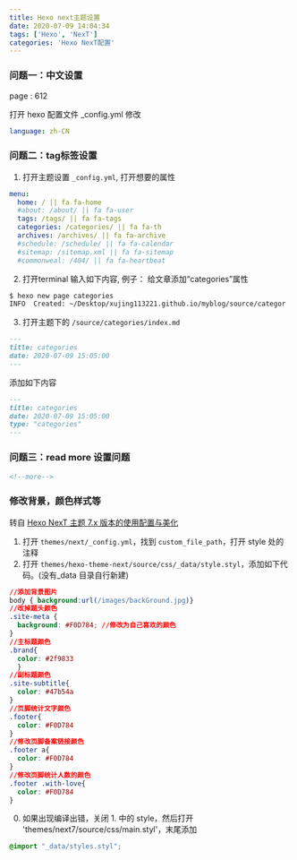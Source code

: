```yaml
---
title: Hexo next主题设置
date: 2020-07-09 14:04:34
tags: ['Hexo', 'NexT']
categories: 'Hexo NexT配置'
---
```



### 问题一：中文设置

page : 612 

打开 hexo 配置文件 _config.yml 修改

```yml
language: zh-CN
```
<!--more-->
### 问题二：tag标签设置

1. 打开主题设置 `_config.yml`,  打开想要的属性

```yml
menu:
  home: / || fa fa-home
  #about: /about/ || fa fa-user
  tags: /tags/ || fa fa-tags
  categories: /categories/ || fa fa-th
  archives: /archives/ || fa fa-archive
  #schedule: /schedule/ || fa fa-calendar
  #sitemap: /sitemap.xml || fa fa-sitemap
  #commonweal: /404/ || fa fa-heartbeat
```

2. 打开terminal 输入如下内容, 例子： 给文章添加“categories”属性

```bash
$ hexo new page categories
INFO  Created: ~/Desktop/xujing113221.github.io/myblog/source/categor
```

3. 打开主题下的 `/source/categories/index.md` 

```Markdown
---
title: categories
date: 2020-07-09 15:05:00
---
```

添加如下内容

```Markdown
---
title: categories
date: 2020-07-09 15:05:00
type: "categories"
---
```



### 问题三：read more 设置问题

```Markdown
<!--more-->
```



###  修改背景，颜色样式等

转自 [Hexo NexT 主题 7.x 版本的使用配置与美化](https://xian6ge.cn/posts/6d7ed114/)

1. 打开 `themes/next/_config.yml`，找到 `custom_file_path`，打开 style 处的注释
2. 打开 `themes/hexo-theme-next/source/css/_data/style.styl`，添加如下代码。(没有_data 目录自行新建)

```css
//添加背景图片
body { background:url(/images/backGround.jpg)}
//改掉题头颜色
.site-meta {
  background: #F0D784; //修改为自己喜欢的颜色
}
//主标题颜色
.brand{
  color: #2f9833
  }
//副标题颜色
.site-subtitle{
  color: #47b54a
}
//页脚统计文字颜色
.footer{
  color: #F0D784
}
//修改页脚备案链接颜色
.footer a{
  color: #F0D784
}
//修改页脚统计人数的颜色
.footer .with-love{
  color: #F0D784
}
```

0. 如果出现编译出错，关闭 1. 中的 style，然后打开 'themes/next7/source/css/main.styl'，末尾添加

``` css
@import "_data/styles.styl";
```
